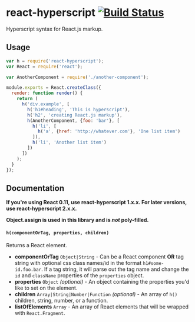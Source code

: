 # react-hyperscript [![Build Status](https://travis-ci.org/mlmorg/react-hyperscript.svg?branch=master)](https://travis-ci.org/mlmorg/react-hyperscript)

Hyperscript syntax for React.js markup.

## Usage

```js
var h = require('react-hyperscript');
var React = require('react');

var AnotherComponent = require('./another-component');

module.exports = React.createClass({
  render: function render() {
    return (
      h('div.example', [
        h('h1#heading', 'This is hyperscript'),
        h('h2', 'creating React.js markup'),
        h(AnotherComponent, {foo: 'bar'}, [
          h('li', [
            h('a', {href: 'http://whatever.com'}, 'One list item')
          ]),
          h('li', 'Another list item')
        ])
      ])
    );
  }
});
```

## Documentation

**If you're using React 0.11, use react-hyperscript 1.x.x. For later versions, use react-hyperscript 2.x.x.**

**Object.assign is used in this library and is *not* poly-filled.**

#### `h(componentOrTag, properties, children)`

Returns a React element.

- **componentOrTag** `Object|String` - Can be a React component **OR** tag
string with optional css class names/id in the format `h1#some-id.foo.bar`.
If a tag string, it will parse out the tag name and change the `id` and
`className` properties of the `properties` object.
- **properties** `Object` *(optional)* - An object containing the properties
you'd like to set on the element.
- **children** `Array|String|Number|Function` *(optional)* - An array of `h()`
children, string, number, or a function.
- **listOfElements** `Array` - An array of React elements that will be wrapped with `React.Fragment`.
